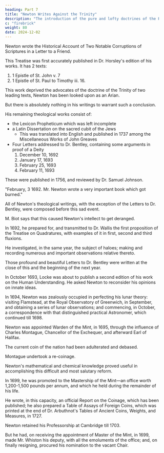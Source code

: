 ```yaml
---
heading: Part 7
title: "Newton Writes Against the Trinity"
description: "The introduction of the pure and lofty doctrines of the Principia was perseveringly resisted"
c: "firebrick"
weight: 80
date: 2024-12-02
---
```


<!-- And not less learning, penetration and masterly reasoning are conspicuous in his -->

Newton wrote the Historical Account of Two Notable Corruptions of Scriptures in a Letter to a Friend. 

This Treatise was first accurately published in Dr. Horsley's edition of his works. It has 2 texts:

1. 1 Epistle of St. John v. 7
2. 1 Epistle of St. Paul to Timothy iii. 16. 

This work deprived the advocates of the doctrine of the Trinity of two leading texts, Newton has been looked upon as an Arian.

But there is absolutely nothing in his writings to warrant such a conclusion.

His remaining theological works consist of:
- the Lexicon Propheticum which was left incomplete
- a Latin Dissertation on the sacred cubit of the Jews
  - This was translated into English and published in 1737 among the Miscellaneous Works of John Greaves 
- Four Letters addressed to Dr. Bentley, containing some arguments in proof of a Deity
  1. December 10, 1692
  2. January 17, 1693
  3. February 25, 1693
  4. February 11, 1693

<!-- The best faculties and the profoundest acquirements of our author are convincingly manifest in these lucid and powerful compositions.  -->

These were published in 1756, and reviewed by Dr. Samuel Johnson.

<!-- Newton's religious writings are distinguished by their absolute freedom from prejudice. Everywhere, throughout them, there glows the genuine nobleness of soul. To his whole life, indeed, we may here fitly extend the same observation. He was most richly imbued with the very spirit of the Scriptures which he so delighted to study and to meditate upon. His was a piety, so fervent, so sincere and practical, that it rose up like a holy incense from every thought and act. His a benevolence that not only willed, but endeavoured the best for all. His a philanthropy that held in the embracings of its love every brother-man. His a toleration of the largest and the truest; condemning persecution in every, even its mildest form; and kindly encouraging each striving after excellence:—a toleration that came not of indifference for the immoral and the impious met with their quick rebuke—but a toleration that came of the wise humbleness and the Christian charity, which see, in the nothingness of self and the almightiness of Truth, no praise for the ablest, and no blame for the feeblest in their strugglings upward to light and life.

In the winter of 1691-2, on returning from chapel, one morning, Newton found that a favourite little dog, called Diamond, had overturned a lighted taper on his desk, and that several papers containing the results of certain optical experiments, were nearly consumed. His only exclamation, on perceiving his loss, was, "Oh Diamond, Diamond, little knowest thou the mischief thou hast done" Dr. Brewster, in his life of our author, gives the following extract from the manuscript Diary of Mr. Abraham De La Pryme, a student in the University at the time of this occurrence.

-->

"February, 3 1692. Mr. Newton wrote a very important book which got burned."

<!--  (whom I have very oft seen), Fellow of Trinity College, that is mighty famous for his learning, being a most excellent mathematician, philosopher, divine, &c. He has been Fellow of the Royal Society these many years; and among other very learned books and tracts, he's written one upon the mathematical principles of philosophy, which has given him a mighty name, he having received, especially from Scotland, abundance of congratulatory letters for the same; but of all the books he ever wrote, there was one of colours and light, established upon thousands of experiments which he had been twenty years of making, and which had cost him many hundreds of pounds. 

 This book which he valued so much, and which was so much talked of, had the ill luck to perish, and be utterly lost just when the learned author was almost at putting a conclusion at the same, after this manner: In a winter's morning, leaving it among his other papers on his study table while he went to chapel, the candle, which he had unfortunately left burning there, too, catched hold by some means of other papers, and they fired the aforesaid book, and utterly consumed it and several other valuable writings; and which is most wonderful did no further mischief.

 But when Mr. Newton came from chapel, and had seen what was done, every one thought he would have run mad, he was so troubled thereat that he was not himself for a month after. A long account of this his system of colours you may find in the Transactions of the Royal Society, which he had sent up to them long before this sad mischance happened unto him." -->

All of Newton's theological writings, with the exception of the Letters to Dr. Bentley, were composed before this sad event.

 <!-- which, we must conclude, from Pryme's words, produced a serious impression upon our author for about a month.  -->

<!-- But M. Biot, in his Life of Newton, relying on a memorandum contained in a small manuscript Journal of Huygens, declares this occurrence to have caused a derangement of -->

M. Biot says that this caused Newton's intellect to get deranged. 

<!-- M. Biot's opinions and deductions, however, as well as those of La Place, upon this subject, were based upon erroneous data, and have been overthrown by the clearest proof. 

There is not, in fact, the least evidence that Newton's reason was, for a single moment, dethroned; on the contrary, the testimony is conclusive that he was, at all times, perfectly capable of carrying on his mathematical, metaphysical and astronomical inquiries. Loss of sleep, loss of appetite, and irritated nerves will disturb somewhat the equanimity of the most serene; and an act done, or language employed, under such temporary discomposure, is not a just criterion of the general tone and strength of a man's mind.  -->

<!-- As to the accident itself, we may suppose, whatever might have been its precise nature, that it greatly distressed him, and, still further, that its shock may have originated the train of nervous derangements, which afflicted him, more or less, for two years afterward. Yet, during this very period of ill health, we find him putting forth his highest powers.  -->

In 1692, he prepared for, and transmitted to Dr. Wallis the first proposition of the Treatise on Quadratures, with examples of it in first, second and third fluxions. 

He investigated, in the same year, the subject of haloes; making and recording numerous and important observations relative thereto. 

Those profound and beautiful Letters to Dr. Bentley were written at the close of this and the beginning of the next year.

In October 1693, Locke was about to publish a second edition of his work on the Human Understanding. He asked Newton to reconsider his opinions on innate ideas. 

In 1694, Newton was zealously occupied in perfecting his lunar theory: visiting Flamstead, at the Royal Observatory of Greenwich, in September, and obtaining a series of lunar observations; and commencing, in October, a correspondence with that distinguished practical Astronomer, which continued till 1698.


<!-- We now arrive at the period when Newton permanently withdrew from the seclusion of a collegiate, and entered upon a more active and public life. -->

Newton was appointed Warden of the Mint, in 1695, through the influence of Charles Montague, Chancellor of the Exchequer, and afterward Earl of Halifax. 

The current coin of the nation had been adulterated and debased.

Montague undertook a re-coinage.

Newton's mathematical and chemical knowledge proved useful in accomplishing this difficult and most salutary reform.

In 1699, he was promoted to the Mastership of the Mint—an office worth 1,200-1,500 pounds per annum, and which he held during the remainder of his life.

He wrote, in this capacity, an official Report on the Coinage, which has been published; he also prepared a Table of Assays of Foreign Coins, which was printed at the end of Dr. Arbuthnot's Tables of Ancient Coins, Weights, and Measures, in 1727.

Newton retained his Professorship at Cambridge till 1703. 

But he had, on receiving the appointment of Master of the Mint, in 1699, made Mr. Whiston his deputy, with all the emoluments of the office; and, on finally resigning, procured his nomination to the vacant Chair.

